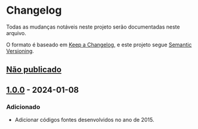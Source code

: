 # Changelog

Todas as mudanças notáveis neste projeto serão documentadas neste arquivo.

O formato é baseado em [Keep a Changelog](https://keepachangelog.com/pt-BR/1.0.0/),
e este projeto segue [Semantic Versioning](https://semver.org/lang/pt-BR/).

## [Não publicado]

## [1.0.0] - 2024-01-08

### Adicionado

- Adicionar códigos fontes desenvolvidos no ano de 2015.


[Não publicado]: https://github.com/JoaoGH/retro-code/compare/v1.0.0..development
[1.0.0]: https://github.com/JoaoGH/retro-code/releases/tag/v1.0.0
